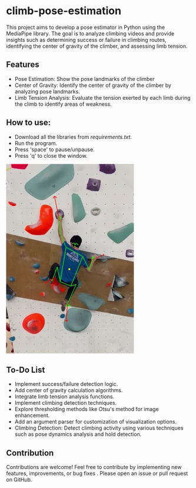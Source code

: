 # climb-pose-estimation
This project aims to develop a pose estimator in Python using the MediaPipe library. The goal is to analyze climbing videos and provide insights such as determining success or failure in climbing routes, identifying the center of gravity of the climber, and assessing limb tension.

## Features
- Pose Estimation: Show the pose landmarks of the climber
- Center of Gravity: Identify the center of gravity of the climber by analyzing pose landmarks.
- Limb Tension Analysis: Evaluate the tension exerted by each limb during the climb to identify areas of weakness.

## How to use:
- Download all the libraries from *requirements.txt*.
- Run the program.
- Press 'space' to pause/unpause. 
- Press 'q' to close the window.

![What it looks like](image_example_resize.webp)

## To-Do List
- Implement success/failure detection logic.
- Add center of gravity calculation algorithms.
- Integrate limb tension analysis functions.
- Implement climbing detection techniques.
- Explore thresholding methods like Otsu's method for image enhancement.
- Add an argument parser for customization of visualization options.
- Climbing Detection: Detect climbing activity using various techniques such as pose dynamics analysis and hold detection.

## Contribution
Contributions are welcome! Feel free to contribute by implementing new features, improvements, or bug fixes . Please open an issue or pull request on GitHub.
